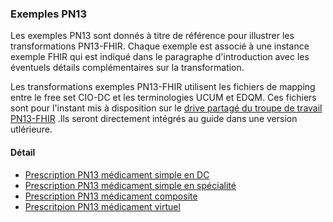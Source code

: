### Exemples PN13

Les exemples PN13 sont donnés à titre de référence pour illustrer les transformations PN13-FHIR. Chaque exemple est associé à une instance exemple FHIR qui est indiqué dans le paragraphe d'introduction avec les éventuels détails complémentaires sur la transformation.

Les transformations exemples PN13-FHIR utilisent les fichiers de mapping entre le free set CIO-DC et les terminologies UCUM et EDQM. Ces fichiers sont pour l'instant mis à disposition sur le [drive partagé du troupe de travail PN13-FHIR](https://drive.google.com/drive/folders/1o7zXx5sbdneqnFWAI-gHarY6QQaaReuM?usp=drive_link) .Ils seront directement intégrés au guide dans une version utlérieure.

#### Détail

- [Prescription PN13 médicament simple en DC](PN13-prescription-DC.html)
- [Prescription PN13 médicament simple en spécialité](PN13-prescription-specialite.html)
- [Prescription PN13 médicament composite](PN13-prescription-compound.html)
- [Prescritpion PN13 médicament virtuel](PN13-prescription-MV)
